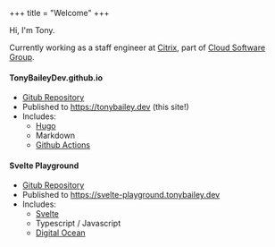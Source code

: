 +++
title = "Welcome"
+++

Hi, I'm Tony.

Currently working as a staff engineer at [Citrix](https://citrix.com/), part of [Cloud Software Group](https://www.cloud.com/).

#### TonyBaileyDev.github.io
-  [Gitub Repository](https://github.com/TonyBaileyDev/TonyBaileyDev.github.io)
-  Published to https://tonybailey.dev (this site!)
- Includes:
  - [Hugo](https://gohugo.io/)
  - Markdown
  - [Github Actions](https://github.com/features/actions)

#### Svelte Playground
-  [Gitub Repository](https://github.com/TonyBaileyDev/svelte-playground)
-  Published to https://svelte-playground.tonybailey.dev
- Includes:
  - [Svelte](https://svelte.dev/)
  - Typescript / Javascript
  - [Digital Ocean](https://www.digitalocean.com/)